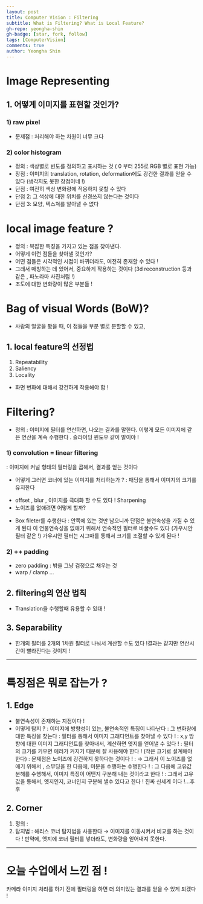 ```yaml
---
layout: post
title: Computer Vision : Filtering
subtitle: What is Filtering? What is Local Feature?
gh-repo: yeongha-shin
gh-badge: [star, fork, follow]
tags: [ComputerVision]
comments: true
author: Yeongha Shin
---
```


# Image Representing

## 1. 어떻게 이미지를 표현할 것인가?
### 1) raw pixel
- 문제점 : 처리해야 하는 차원이 너무 크다

### 2) color histogram
- 정의 : 색상별로 빈도를 정의하고 표시하는 것 ( 0 부터 255로 RGB 별로 표현 가능)
- 장점 : 이미지의 translation, rotation, deformation에도 강건한 결과를 얻을 수 있다 (생각지도 못한 장점이네 !)
- 단점 : 여전히 색상 변화량에 적응하지 못할 수 있다
- 단점 2: 그 색상에 대한 위치를 신경쓰지 않는다는 것이다
- 단점 3: 모양, 텍스쳐를 알아낼 수 없다


# local image feature ?
- 정의 : 복잡한 특징을 가지고 있는 점을 찾아낸다.
- 어떻게 이런 점들을 찾아낼 것인가?
- 어떤 점들은 시각적인 시점이 바뀌더라도, 여전히 존재할 수 있다 !
- 그래서 매칭하는 데 있어서, 중요하게 작용하는 것이다 (3d reconstruction 등과 같은 , 파노라마 사진처럼 !)
- 조도에 대한 변화량이 많은 부분들 !

# Bag of visual Words (BoW)?
- 사람의 얼굴을 봤을 때, 이 점들을 부분 별로 분할할 수 있고,

## 1. local feature의 선정법
1) Repeatability
2) Saliency
3) Locality

- 화면 변화에 대해서 강건하게 작용해야 함 !

# Filtering?
- 정의 : 이미지에 필터를 연산하면, 나오는 결과를 말한다.
이렇게 모든 이미지에 같은 연산을 계속 수행한다 . 슬라이딩 윈도우 같이 말이야 ! 

### 1) convolution = linear filtering
: 이미지에 커널 형태의 필터링을 곱해서, 결과를 얻는 것이다 
- 어떻게 그러면 코너에 있는 이미지를 처리하는가 ? : 패딩을 통해서 이미지의 크기를 유지한다

* offset , blur , 이미지를 극대화 할 수도 있다 ! Sharpening
* 노이즈를 없애려면 어떻게 할까?
- Box fileter를 수행한다 : 안쪽에 있는 것만 남으니까
단점은 불연속성을 가질 수 있게 된다 
이 연불연속성을 없애기 위해서 연속적인 필터로 바꿀수도 있다 (가우시안 필터 같은 !)
가우시안 필터는 시그마를 통해서 크기를 조절할 수 있게 된다 !


### 2) ++ padding
- zero padding : 밖을 그냥 검정으로 채우는 것
- warp / clamp …

## 2. filtering의 연산 법칙
- Translation을 수행할때 유용할 수 있대 !

## 3. Separability
- 한개의 필터를 2개의 1차원 필터로 나눠서 계산할 수도 있다 !결과는 같지만 연산시간이 빨라진다는 것이지 !

-------------------------------------------------------------------------------
# 특징점은 뭐로 잡는가 ?
## 1. Edge
- 불연속성이 존재하는 지점이다 !
- 어떻게 탐지 ?
	: 이미지에 방향성이 있는, 불연속적인 특징이 나타난다 
	: 그 변화량에 대한 특징을 찾는다
	: 필터를 통해서 이미지 그래디언트를 찾아낼 수 있다 ! 
	: x,y 방향에 대한 이미지 그래디언트를 찾아내서, 계산하면 엣지를 얻어낼 수 있다 !
	: 필터의 크기를 키우면 에러가 커지기 때문에 잘 사용해야 한다 ! (작은 크기로 설계해야 한다)
	: 문제점은 노이즈에 강건하지 못하다는 것이다 !
		: → 그래서 이 노이즈를 없애기 위해서 , 스무딩을 한 다음에, 미분을 수행하는 수행한다 !
	: 그 다음에 고유값 분해를 수행해서, 이미지 특징이 어떤지 구분해 내는 것이라고 한다 !
	 : 그래서 고유값을 통해서, 엣지인지, 코너인지 구분해 낼수 있다고 한다 ! 진짜 신세계 이다 !...후후 

## 2. Corner
1) 정의 :
2) 탐지법 :
해리스 코너 탐지법을 사용한다 
→ 이미지를 이동시켜서 비교를 하는 것이다 !
만약에, 엣지에 코너 필터를 넣더라도, 변화량을 얻어내지 못한다. 
--------------------------------------------------------------------------------------
# 오늘 수업에서 느낀 점 !
카메라 이미지 처리를 하기 전에 필터링을 하면 더 의미있는 결과를 얻을 수 있게 되겠다 !
